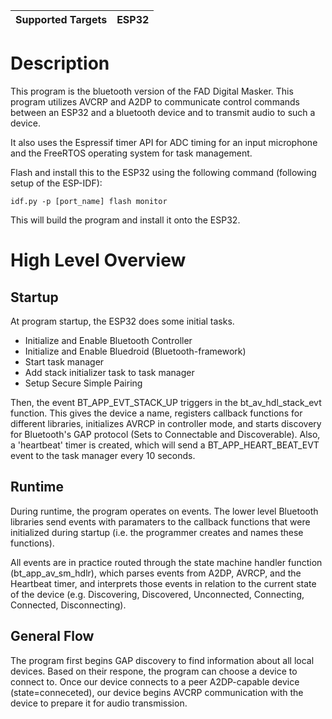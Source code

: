 | Supported Targets | ESP32 |
| ----------------- | ----- |

# Description
This program is the bluetooth version of the FAD Digital Masker. This program utilizes AVCRP and A2DP to 
communicate control commands between an ESP32 and a bluetooth device and to transmit audio to such a device.

It also uses the Espressif timer API for ADC timing for an input microphone and the FreeRTOS operating system for task
management.

Flash and install this to the ESP32 using the following command (following setup of the ESP-IDF):
```
idf.py -p [port_name] flash monitor
```
This will build the program and install it onto the ESP32. 

# High Level Overview
## Startup
At program startup, the ESP32 does some initial tasks.
- Initialize and Enable Bluetooth Controller
- Initialize and Enable Bluedroid (Bluetooth-framework)
- Start task manager
- Add stack initializer task to task manager
- Setup Secure Simple Pairing

Then, the event BT_APP_EVT_STACK_UP triggers in the bt_av_hdl_stack_evt function. This gives the device 
a name, registers callback functions for different libraries, initializes AVRCP in controller mode, and
starts discovery for Bluetooth's GAP protocol (Sets to Connectable and Discoverable). Also, a 'heartbeat'
timer is created, which will send a BT_APP_HEART_BEAT_EVT event to the task manager every 10 seconds.

## Runtime
During runtime, the program operates on events. The lower level Bluetooth libraries send events with paramaters
to the callback functions that were initialized during startup (i.e. the programmer creates and names these 
functions).

All events are in practice routed through the state machine handler function (bt_app_av_sm_hdlr), which parses 
events from A2DP, AVRCP, and the Heartbeat timer, and interprets those events in relation to the current state
of the device (e.g. Discovering, Discovered, Unconnected, Connecting, Connected, Disconnecting).

## General Flow
The program first begins GAP discovery to find information about all local devices. Based on their respone, the 
program can choose a device to connect to. Once our device connects to a peer A2DP-capable device (state=conneceted), 
our device begins AVCRP communication with the device to prepare it for audio transmission.

